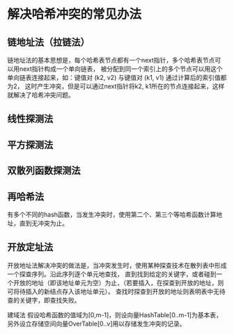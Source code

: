 # 解决哈希冲突的常见办法

## 链地址法（拉链法）
链地址法的基本思想是，每个哈希表节点都有一个next指针，多个哈希表节点可以用next指针构成一个单向链表，
被分配到同一个索引上的多个节点可以用这个单向链表连接起来，如：键值对 (k2, v2) 与键值对 (k1, v1) 通过计算后的索引值都为2，
这时产生冲突，但是可以通过next指针将k2, k1所在的节点连接起来，这样就解决了哈希冲突问题。

## 线性探测法

## 平方探测法

## 双散列函数探测法

## 再哈希法
有多个不同的hash函数，当发生冲突时，使用第二个、第三个等哈希函数计算地址，直到无冲突为止。

## 开放定址法
开放地址法解决冲突的做法是，当冲突发生时，使用某种探查技术在散列表中形成一个探查序列。沿此序列逐个单元地查找，
直到找到给定的关键字，或者碰到一个开放的地址（即该地址单元为空）为止，（若要插入，在探查到开放的地址，则可将待插入的新结点存入该地址单元）。
查找时探查到开放的地址则表明表中无待查的关键字，即查找失败。

建域法
假设哈希函数的值域为[0,m-1]，则设向量HashTable[0..m-1]为基本表，另外设立存储空间向量OverTable[0..v]用以存储发生冲突的记录。
